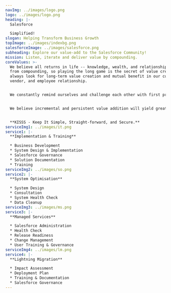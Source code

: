 ```yaml
---
navImg: ../images/logo.png
logo: ../images/logo.png
heading: |-
  Salesforce

  Simplified!
slogan: Helping Transform Business Growth
topImage: ../images/indexbg.png
salesforceImage: ../images/salesforce.png
subheading: Explore our value-add to the Salesforce Community!
mission: Listen, iterate and deliver value by compounding.
coreValues: >-
  We believe all returns in life -- knowledge, wealth, and relationships -- come
  from compounding, so playing the long game is the secret of value creation. We
  always look for long-term value creation and mutual benefit in our customer,
  vendor, and employee relationship.


  We constantly remind ourselves and challenge each other with first principles thinking.


  We believe incremental and persistent value addition will yield great products & services.


  **KISSS - Keep It Simple, Straight-forward, and Secure.**
serviceImg1: ../images/it.png
service1: |-
  **Implementation & Training**

  * Business Development
  * System Design & Implementation
  * Salesforce Governance
  * Solution Documentation
  * Training
serviceImg2: ../images/so.png
service2: |-
  **System Optimisation**

  * System Design
  * Consultation
  * System Health Check
  * Data Cleanup
serviceImg3: ../images/ms.png
service3: |-
  **Managed Services**

  * Salesforce Administration
  * Health Check
  * Release Readiness
  * Change Management
  * User Training & Governance
serviceImg4: ../images/lm.png
service4: |-
  **Lightning Migration**

  * Impact Assessment
  * Deployment Plan
  * Training & Documentation
  * Salesforce Governance
---
```

